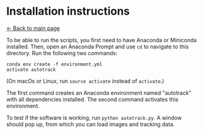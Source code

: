 # Installation instructions
[← Back to main page](INDEX.md)

To be able to run the scripts, you first need to have Anaconda or Miniconda installed. Then, open an Anaconda Prompt and use `cd` to navigate to this directory. Run the following two commands:

    conda env create -f environment.yml
    activate autotrack

(On macOs or Linux, run `source activate` instead of `activate`.)

The first command creates an Anaconda environment named "autotrack" with all dependencies installed. The second command activates this environment.

To test if the software is working, run `python autotrack.py`. A window should pop up, from which you can load images and tracking data.

